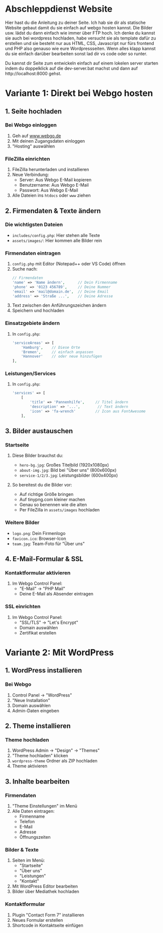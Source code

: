 # Abschleppdienst Website

Hier hast du die Anleitung zu deiner Seite. Ich hab sie dir als statische Website gebaut damit du sie einfach auf webgo hosten kannst. Die Bilder usw. lädst du dann einfach wie immer über FTP hoch. Ich denke du kannst sie auch bei wordpress hochladen, habe versucht sie als template dafür zu erstellen und sie besteht nur aus HTML, CSS, Javascript nur fürs frontend und PHP also genauso wie eure Wordpressseiten. Wenn alles klapp kannst du sie einfach darüber bearbeiten sonst lad dir vs code oder so runter.

Du kannst dir Seite zum entwickeln einfach auf einem lokelen server starten indem du doppelklick auf die dev-server.bat machst und dann auf http://localhost:8000 gehst.

# Variante 1: Direkt bei Webgo hosten

## 1. Seite hochladen

### Bei Webgo einloggen
1. Geh auf www.webgo.de
2. Mit deinen Zugangsdaten einloggen
3. "Hosting" auswählen

### FileZilla einrichten
1. FileZilla herunterladen und installieren
2. Neue Verbindung:
   - Server: Aus Webgo E-Mail kopieren
   - Benutzername: Aus Webgo E-Mail
   - Passwort: Aus Webgo E-Mail
3. Alle Dateien ins `htdocs` oder `www` ziehen

## 2. Firmendaten & Texte ändern

### Die wichtigsten Dateien
- `includes/config.php`: Hier stehen alle Texte
- `assets/images/`: Hier kommen alle Bilder rein 

### Firmendaten eintragen
1. `config.php` mit Editor (Notepad++ oder VS Code) öffnen
2. Suche nach:
   ```php
   // Firmendaten
   'name' => 'Name ändern',      // Dein Firmenname
   'phone' => '0123 456789',     // Deine Nummer
   'email' => 'mail@domain.de',  // Deine Email
   'address' => 'Straße ...',    // Deine Adresse
   ```
3. Text zwischen den Anführungszeichen ändern
4. Speichern und hochladen

### Einsatzgebiete ändern
1. In `config.php`:
   ```php
   'serviceAreas' => [
       'Hamburg',    // Diese Orte
       'Bremen',     // einfach anpassen
       'Hannover'    // oder neue hinzufügen
   ],
   ```

### Leistungen/Services
1. In `config.php`:
   ```php
   'services' => [
       [
           'title' => 'Pannenhilfe',     // Titel ändern
           'description' => '...',        // Text ändern
           'icon' => 'fa-wrench'         // Icon aus FontAwesome
       ],
   ```

## 3. Bilder austauschen

### Startseite
1. Diese Bilder brauchst du:
   - `hero-bg.jpg`: Großes Titelbild (1920x1080px)
   - `about-img.jpg`: Bild bei "Über uns" (800x600px)
   - `service-1/2/3.jpg`: Leistungsbilder (600x400px)

2. So bereitest du die Bilder vor:
   - Auf richtige Größe bringen
   - Auf tinypng.com kleiner machen
   - Genau so benennen wie die alten
   - Per FileZilla in `assets/images` hochladen

### Weitere Bilder
- `logo.png`: Dein Firmenlogo
- `favicon.ico`: Browser-Icon
- `team.jpg`: Team-Foto für "Über uns"

## 4. E-Mail-Formular & SSL

### Kontaktformular aktivieren
1. Im Webgo Control Panel:
   - "E-Mail" → "PHP Mail"
   - Deine E-Mail als Absender eintragen

### SSL einrichten
1. Im Webgo Control Panel:
   - "SSL/TLS" → "Let's Encrypt"
   - Domain auswählen
   - Zertifikat erstellen

# Variante 2: Mit WordPress

## 1. WordPress installieren

### Bei Webgo
1. Control Panel → "WordPress"
2. "Neue Installation"
3. Domain auswählen
4. Admin-Daten eingeben

## 2. Theme installieren

### Theme hochladen
1. WordPress Admin → "Design" → "Themes"
2. "Theme hochladen" klicken
3. `wordpress-theme` Ordner als ZIP hochladen
4. Theme aktivieren

## 3. Inhalte bearbeiten

### Firmendaten
1. "Theme Einstellungen" im Menü
2. Alle Daten eintragen:
   - Firmenname
   - Telefon
   - E-Mail
   - Adresse
   - Öffnungszeiten

### Bilder & Texte
1. Seiten im Menü:
   - "Startseite"
   - "Über uns" 
   - "Leistungen"
   - "Kontakt"
2. Mit WordPress Editor bearbeiten
3. Bilder über Mediathek hochladen

### Kontaktformular
1. Plugin "Contact Form 7" installieren
2. Neues Formular erstellen
3. Shortcode in Kontaktseite einfügen

